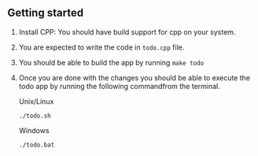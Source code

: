 
## Getting started

1. Install CPP: You should have build support for cpp on your system.
2. You are expected to write the code in `todo.cpp` file.
3. You should be able to build the app by running `make todo`
4. Once you are done with the changes you should be able to execute the todo app by running the following commandfrom the terminal.

	Unix/Linux
	```
	./todo.sh
	```
	Windows
	```
	./todo.bat
	```
